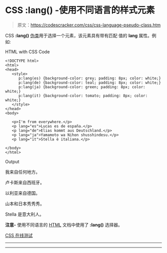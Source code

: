 # CSS :lang() -使用不同语言的样式元素

> 原文：<https://codescracker.com/css/css-language-pseudo-class.htm>

CSS **:lang()** [伪类](/css/css-pseudo-classes.htm)用于选择一个元素，该元素具有带有匹配 值的 **lang** 属性。例如:

HTML with CSS Code

```
<!DOCTYPE html>
<html>
<head>
   <style>
      p:lang(es) {background-color: grey; padding: 8px; color: white;}
      p:lang(de) {background-color: teal; padding: 8px; color: white;}
      p:lang(ja) {background-color: green; padding: 8px; color: white;}
      p:lang(it) {background-color: tomato; padding: 8px; color: white;}
   </style>
</head>
<body>

   <p>I'm from everywhere.</p>
   <p lang="es">Lucas es de españa.</p>
   <p lang="de">Elias kommt aus Deutschland.</p>
   <p lang="ja">Yamamoto wa Nihon shusshindesu.</p>
   <p lang="it">Stella è italiana.</p>

</body>
</html>
```

Output

我来自任何地方。

卢卡斯来自西班牙。

以利亚来自德国。

山本和日本秀秀秀。

Stella 是意大利人。

**注意-** 使用不同语言的 [HTML](/html/index.htm) 文档中使用了 **:lang()** 选择器。

[CSS 在线测试](/exam/showtest.php?subid=5)

* * *

* * *